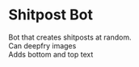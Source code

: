 # Shitpost Bot  
Bot that creates shitposts at random.  
Can deepfry images  
Adds bottom and top text  
